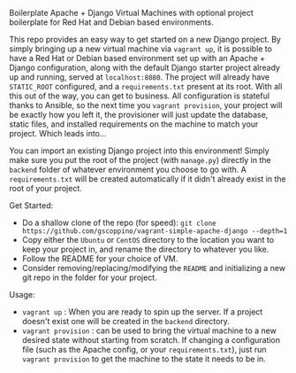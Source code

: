 Boilerplate Apache + Django Virtual Machines with optional project boilerplate
for Red Hat and Debian based environments.

This repo provides an easy way to get started on a new Django project. By
simply bringing up a new virtual machine via `vagrant up`, it is possible
to have a Red Hat or Debian based environment set up with an Apache + Django
configuration, along with the default Django starter project already up and
running, served at `localhost:8080`. The project will already have `STATIC_ROOT`
configured, and a `requirements.txt` present at its root. With all this out
of the way, you can get to business. All configuration is stateful thanks
to Ansible, so the next time you `vagrant provision`, your project will be
exactly how you left it, the provisioner will just update the database, static
files, and installed requirements on the machine to match your project. Which
leads into...

You can import an existing Django project into this environment! Simply make
sure you put the root of the project (with `manage.py`) directly in the
`backend` folder of whatever environment you choose to go with. A
`requirements.txt` will be created automatically if it didn't already exist in
the root of your project.

Get Started:

* Do a shallow clone of the repo (for speed):
`git clone https://github.com/gscoppino/vagrant-simple-apache-django --depth=1`
* Copy either the `Ubuntu` or `CentOS` directory to the location you
want to keep your project in, and rename the directory to whatever you like.
* Follow the README for your choice of VM.
* Consider removing/replacing/modifying the `README` and initializing a new git
repo in the folder for your project.

Usage:

* `vagrant up` :  When you are ready to spin up the server. If a project
doesn't exist one will be created in the `backend` directory.
* `vagrant provision` : can be used to bring the virtual machine to a new
desired state without starting from scratch. If changing a configuration file
(such as the Apache config, or your `requirements.txt`), just run
`vagrant provision` to get the machine to the state it needs to be in.
